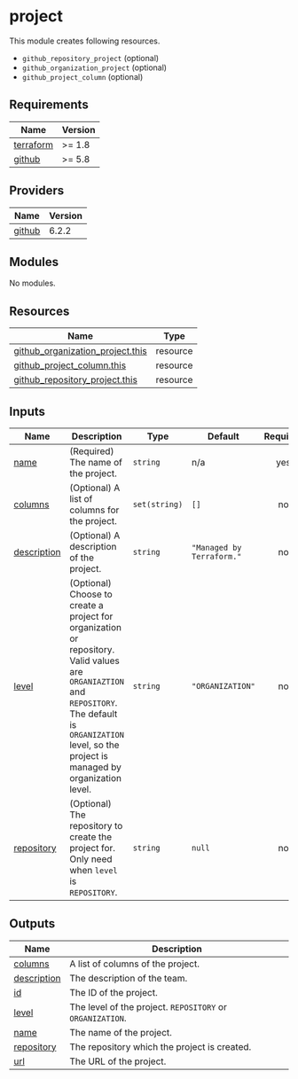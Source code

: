 # project

This module creates following resources.

- `github_repository_project` (optional)
- `github_organization_project` (optional)
- `github_project_column` (optional)

<!-- BEGINNING OF PRE-COMMIT-TERRAFORM DOCS HOOK -->
## Requirements

| Name | Version |
|------|---------|
| <a name="requirement_terraform"></a> [terraform](#requirement\_terraform) | >= 1.8 |
| <a name="requirement_github"></a> [github](#requirement\_github) | >= 5.8 |

## Providers

| Name | Version |
|------|---------|
| <a name="provider_github"></a> [github](#provider\_github) | 6.2.2 |

## Modules

No modules.

## Resources

| Name | Type |
|------|------|
| [github_organization_project.this](https://registry.terraform.io/providers/integrations/github/latest/docs/resources/organization_project) | resource |
| [github_project_column.this](https://registry.terraform.io/providers/integrations/github/latest/docs/resources/project_column) | resource |
| [github_repository_project.this](https://registry.terraform.io/providers/integrations/github/latest/docs/resources/repository_project) | resource |

## Inputs

| Name | Description | Type | Default | Required |
|------|-------------|------|---------|:--------:|
| <a name="input_name"></a> [name](#input\_name) | (Required) The name of the project. | `string` | n/a | yes |
| <a name="input_columns"></a> [columns](#input\_columns) | (Optional) A list of columns for the project. | `set(string)` | `[]` | no |
| <a name="input_description"></a> [description](#input\_description) | (Optional) A description of the project. | `string` | `"Managed by Terraform."` | no |
| <a name="input_level"></a> [level](#input\_level) | (Optional) Choose to create a project for organization or repository. Valid values are `ORGANIAZTION` and `REPOSITORY`. The default is `ORGANIZATION` level, so the project is managed by organization level. | `string` | `"ORGANIZATION"` | no |
| <a name="input_repository"></a> [repository](#input\_repository) | (Optional) The repository to create the project for. Only need when `level` is `REPOSITORY`. | `string` | `null` | no |

## Outputs

| Name | Description |
|------|-------------|
| <a name="output_columns"></a> [columns](#output\_columns) | A list of columns of the project. |
| <a name="output_description"></a> [description](#output\_description) | The description of the team. |
| <a name="output_id"></a> [id](#output\_id) | The ID of the project. |
| <a name="output_level"></a> [level](#output\_level) | The level of the project. `REPOSITORY` or `ORGANIZATION`. |
| <a name="output_name"></a> [name](#output\_name) | The name of the project. |
| <a name="output_repository"></a> [repository](#output\_repository) | The repository which the project is created. |
| <a name="output_url"></a> [url](#output\_url) | The URL of the project. |
<!-- END OF PRE-COMMIT-TERRAFORM DOCS HOOK -->
